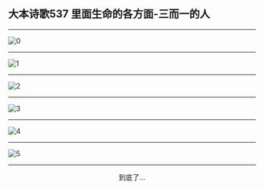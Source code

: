 
## 大本诗歌537 里面生命的各方面-三而一的人
        
<div id="aplayer0"></div>

---

<img alt="0" data-original="/data/d0537/0.png">

---

<img alt="1" data-original="/data/d0537/1.png">

---

<img alt="2" data-original="/data/d0537/2.png">

---

<img alt="3" data-original="/data/d0537/3.png">

---

<img alt="4" data-original="/data/d0537/4.png">

---

<img alt="5" data-original="/data/d0537/5.png">

---

<p style="text-align: center">到底了...</p>

<script src="/js/dist-view.js"></script>

<script>
MAIN.id = 'd0537';
        
const ap0 = new APlayer({
    container: document.getElementById('aplayer0'),
    volume: 1,
    loop: 'none',
    preload: 'none',
    audio: [{
        name: '大本诗歌537.mp3',
        artist: '大本诗歌',
        url: 'https://res.wx.qq.com/voice/getvoice?mediaid=MzI0NTk3MDM5M18yMjQ3NDk0Mjcz',
        cover: '/favicon'
    }]
});
</script>
